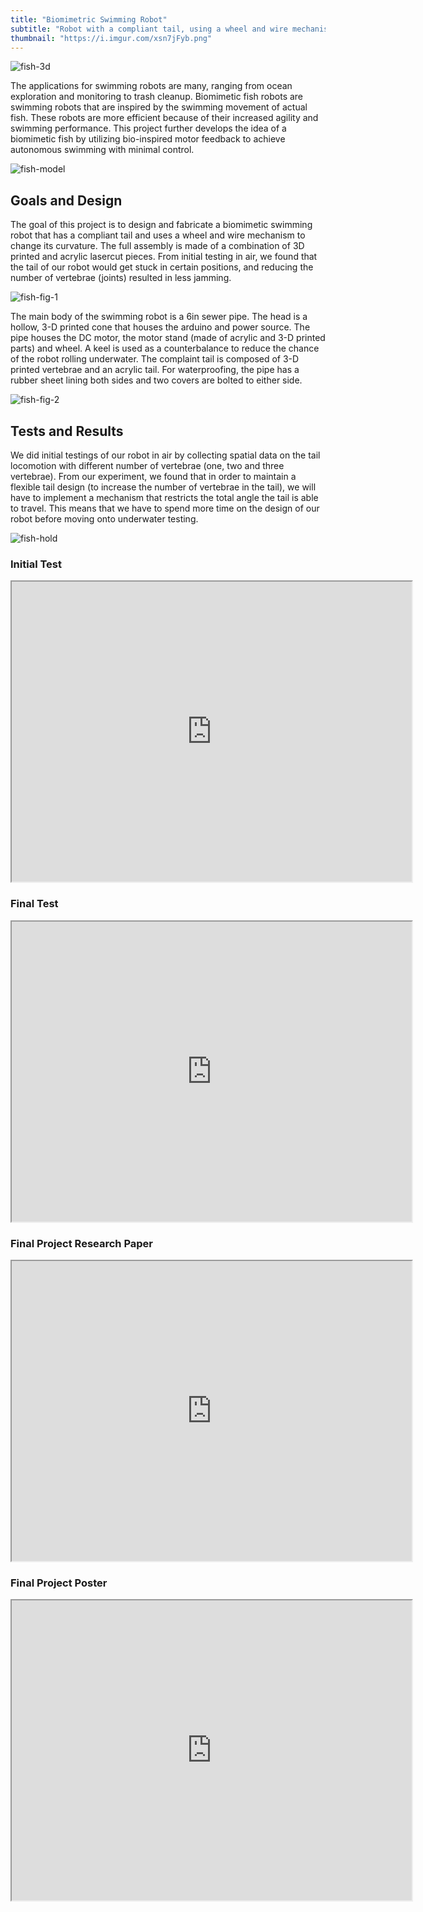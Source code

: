 ```yaml
---
title: "Biomimetric Swimming Robot"
subtitle: "Robot with a compliant tail, using a wheel and wire mechanism to change its curvature"
thumbnail: "https://i.imgur.com/xsn7jFyb.png"
---
```


![fish-3d](https://i.imgur.com/tUVX3BV.png)

The applications for swimming robots are many, ranging from ocean exploration and monitoring to trash cleanup. Biomimetic fish robots are swimming robots that are inspired by the swimming movement of actual fish. These robots are more efficient because of their increased agility and swimming performance. This project further develops the idea of a biomimetic fish by utilizing bio-inspired motor feedback to achieve autonomous swimming with minimal control. 

![fish-model](https://i.imgur.com/xsn7jFy.png)

## Goals and Design
The goal of this project is to design and fabricate a biomimetic swimming robot that has a compliant tail and uses a wheel and wire mechanism to change its curvature. The full assembly is made of a combination of 3D printed and acrylic lasercut pieces. From initial testing in air, we found that the tail of our robot would get stuck in certain positions, and reducing the number of vertebrae (joints) resulted in less jamming.

![fish-fig-1](https://i.imgur.com/2ANQHyb.png)

The main body of the swimming robot is a 6in sewer pipe. The head is a hollow, 3-D printed cone that houses the arduino and power source. The pipe houses the DC motor, the motor stand (made of acrylic and 3-D printed parts) and wheel. A keel is used as a counterbalance to reduce the chance of the robot rolling underwater. The complaint tail is composed of 3-D printed vertebrae and an acrylic tail. For waterproofing, the pipe has a rubber sheet lining both sides and two covers are bolted to either side.

![fish-fig-2](https://i.imgur.com/9EdGyTO.png)

## Tests and Results
We did initial testings of our robot in air by collecting spatial data on the tail locomotion with different number of vertebrae (one, two and three vertebrae). From our experiment, we found that in order to maintain a flexible tail design (to increase the number of vertebrae in the tail), we will have to implement a mechanism that restricts the total angle the tail is able to travel. This means that we have to spend more time on the design of our robot before moving onto underwater testing.

![fish-hold](https://i.imgur.com/zJT7GhK.png)

<div> 
    <h3>Initial Test</h3>
    <iframe src="https://drive.google.com/file/d/12IYN4H8lBjxgT_z2J_PH3B0IrA1ho7zp/preview" width="640" height="480" allow="autoplay"></iframe>
    <h3>Final Test</h3>
    <iframe src="https://drive.google.com/file/d/1BaZs_yjbvxQEIrSevazSeEeAY3QmfoeF/preview" width="640" height="480" allow="autoplay"></iframe> 
</div>

<div> 
    <h3>Final Project Research Paper</h3>
    <iframe src="https://drive.google.com/file/d/1JRr8_YWIv0F4AmZruK2gwk0bBoopKhbd/preview" width="640" height="480" allow="autoplay"></iframe>
    <h3>Final Project Poster</h3>
    <iframe src="https://drive.google.com/file/d/13hpyosqMasCsElHs0Bh4UKOvRgPXPpF8/preview" width="640" height="480" allow="autoplay"></iframe>
</div>
